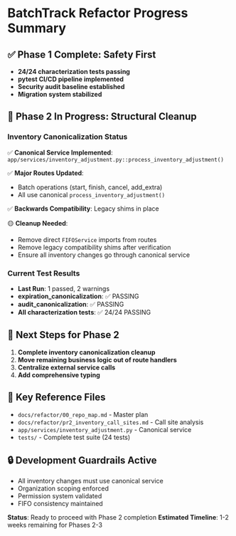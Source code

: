 
# BatchTrack Refactor Progress Summary

## ✅ Phase 1 Complete: Safety First
- **24/24 characterization tests passing**
- **pytest CI/CD pipeline implemented**
- **Security audit baseline established**
- **Migration system stabilized**

## 🚧 Phase 2 In Progress: Structural Cleanup

### Inventory Canonicalization Status
✅ **Canonical Service Implemented**: `app/services/inventory_adjustment.py::process_inventory_adjustment()`

✅ **Major Routes Updated**:
- Batch operations (start, finish, cancel, add_extra)
- All use canonical `process_inventory_adjustment()`

✅ **Backwards Compatibility**: Legacy shims in place

🟡 **Cleanup Needed**:
- Remove direct `FIFOService` imports from routes
- Remove legacy compatibility shims after verification
- Ensure all inventory changes go through canonical service

### Current Test Results
- **Last Run**: 1 passed, 2 warnings
- **expiration_canonicalization**: ✅ PASSING
- **audit_canonicalization**: ✅ PASSING 
- **All characterization tests**: ✅ 24/24 PASSING

## 🎯 Next Steps for Phase 2
1. **Complete inventory canonicalization cleanup**
2. **Move remaining business logic out of route handlers**
3. **Centralize external service calls**
4. **Add comprehensive typing**

## 📁 Key Reference Files
- `docs/refactor/00_repo_map.md` - Master plan
- `docs/refactor/pr2_inventory_call_sites.md` - Call site analysis
- `app/services/inventory_adjustment.py` - Canonical service
- `tests/` - Complete test suite (24 tests)

## 🔒 Development Guardrails Active
- All inventory changes must use canonical service
- Organization scoping enforced
- Permission system validated
- FIFO consistency maintained

**Status**: Ready to proceed with Phase 2 completion
**Estimated Timeline**: 1-2 weeks remaining for Phases 2-3
